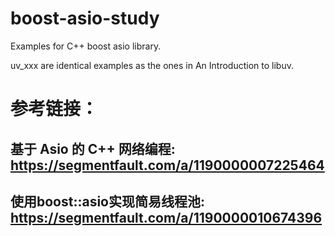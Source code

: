 # boost-asio-study
Examples for C++ boost asio library.

uv_xxx are identical examples as the ones in An Introduction to libuv.

参考链接：
=====================
基于 Asio 的 C++ 网络编程: https://segmentfault.com/a/1190000007225464
-----------------------
使用boost::asio实现简易线程池: https://segmentfault.com/a/1190000010674396
---------------------

